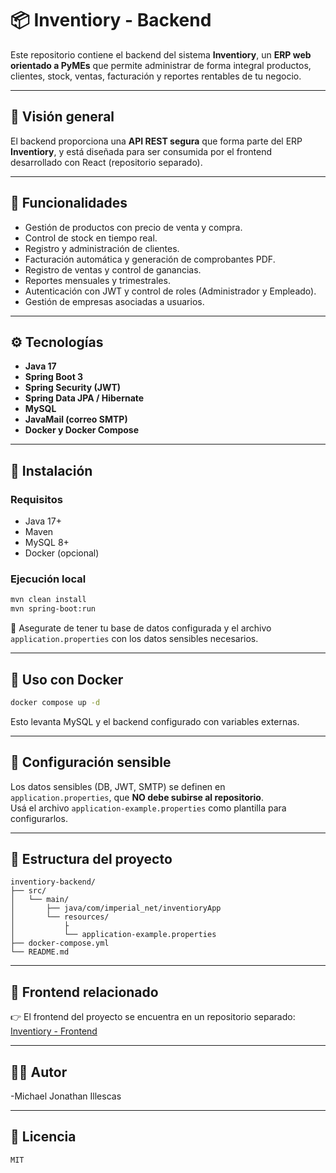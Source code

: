 # 📦 Inventiory - Backend

Este repositorio contiene el backend del sistema **Inventiory**, un **ERP web orientado a PyMEs** que permite administrar de forma integral productos, clientes, stock, ventas, facturación y reportes rentables de tu negocio.

---

## 🧠 Visión general

El backend proporciona una **API REST segura** que forma parte del ERP **Inventiory**, y está diseñada para ser consumida por el frontend desarrollado con React (repositorio separado).

---

## 🎯 Funcionalidades

- Gestión de productos con precio de venta y compra.
- Control de stock en tiempo real.
- Registro y administración de clientes.
- Facturación automática y generación de comprobantes PDF.
- Registro de ventas y control de ganancias.
- Reportes mensuales y trimestrales.
- Autenticación con JWT y control de roles (Administrador y Empleado).
- Gestión de empresas asociadas a usuarios.

---

## ⚙️ Tecnologías

- **Java 17**
- **Spring Boot 3**
- **Spring Security (JWT)**
- **Spring Data JPA / Hibernate**
- **MySQL**
- **JavaMail (correo SMTP)**
- **Docker y Docker Compose**

---

## 🚀 Instalación

### Requisitos

- Java 17+
- Maven
- MySQL 8+
- Docker (opcional)

### Ejecución local

```bash
mvn clean install
mvn spring-boot:run
```

📌 Asegurate de tener tu base de datos configurada y el archivo `application.properties` con los datos sensibles necesarios.

---

## 🐳 Uso con Docker

```bash
docker compose up -d
```

Esto levanta MySQL y el backend configurado con variables externas.

---

## 🔐 Configuración sensible

Los datos sensibles (DB, JWT, SMTP) se definen en `application.properties`, que **NO debe subirse al repositorio**.  
Usá el archivo `application-example.properties` como plantilla para configurarlos.

---

## 📁 Estructura del proyecto

```
inventiory-backend/
├── src/
│   └── main/
│       ├── java/com/imperial_net/inventioryApp
│       └── resources/
│           ├
│           └── application-example.properties
├── docker-compose.yml
└── README.md
```

---

## 🔗 Frontend relacionado

👉 El frontend del proyecto se encuentra en un repositorio separado:  
[Inventiory - Frontend](https://github.com/MichaelIllescas/inventiory-frontend.git)  


---

## 👨‍💻 Autor

-Michael Jonathan Illescas

---

## 📄 Licencia

    MIT
